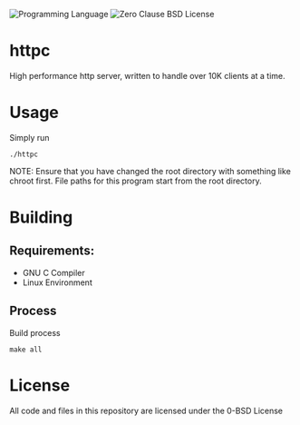 ![Programming Language](https://img.shields.io/badge/C-Programming%20Language-brightgreen)
![Zero Clause BSD License](https://img.shields.io/badge/License-BSD%20Zero%20Clause-green)

# httpc
High performance http server, written to handle over 10K clients at a time.

# Usage
Simply run
```
./httpc
```
NOTE: Ensure that you have changed the root directory with something like chroot first. File paths for this program start from the root directory.

# Building
## Requirements:
- GNU C Compiler
- Linux Environment

## Process
Build process
```
make all
```

# License
All code and files in this repository are licensed under the 0-BSD License
